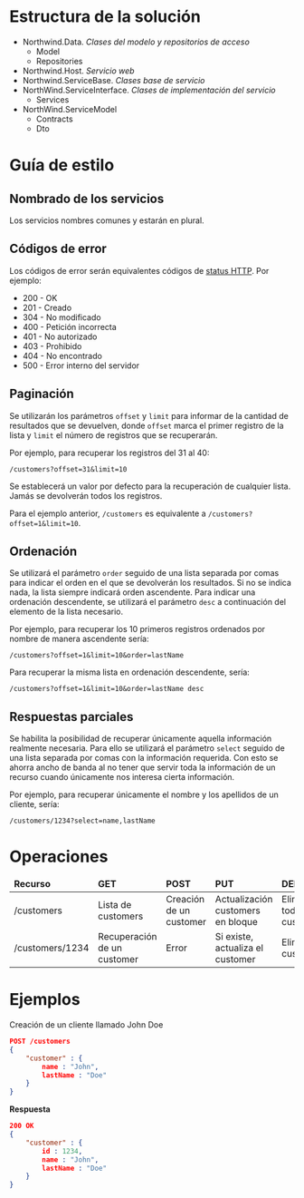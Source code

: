 # Estructura de la solución

  * Northwind.Data. *Clases del modelo y repositorios de acceso*
    * Model			    
    * Repositories		
  * Northwind.Host. *Servicio web*
  * Northwind.ServiceBase. *Clases base de servicio*
  * NorthWind.ServiceInterface. *Clases de implementación del servicio*
    * Services
  * NorthWind.ServiceModel
    * Contracts
    * Dto

# Guía de estilo

## Nombrado de los servicios

Los servicios nombres comunes y estarán en plural.

## Códigos de error

Los códigos de error serán equivalentes códigos de [status HTTP](http://es.wikipedia.org/wiki/Anexo:C%C3%B3digos_de_estado_HTTP). Por ejemplo:

  * 200 - OK
  * 201 - Creado
  * 304 - No modificado
  * 400 - Petición incorrecta
  * 401 - No autorizado
  * 403 - Prohibido
  * 404 - No encontrado
  * 500 - Error interno del servidor

## Paginación

Se utilizarán los parámetros `offset` y `limit` para informar de la cantidad de resultados que se devuelven, donde `offset` marca el primer registro de la lista y `limit` el número de registros que se recuperarán.

Por ejemplo, para recuperar los registros del 31 al 40:

`/customers?offset=31&limit=10`

Se establecerá un valor por defecto para la recuperación de cualquier lista. Jamás se devolverán todos los registros. 

Para el ejemplo anterior, `/customers` es equivalente a `/customers?offset=1&limit=10`.

## Ordenación

Se utilizará el parámetro `order` seguido de una lista separada por comas para indicar el orden en el que se devolverán los resultados. Si no se indica nada, la lista siempre indicará orden ascendente. Para indicar una ordenación descendente, se utilizará el parámetro `desc` a continuación del elemento de la lista necesario.

Por ejemplo, para recuperar los 10 primeros registros ordenados por nombre de manera ascendente sería:

`/customers?offset=1&limit=10&order=lastName`

Para recuperar la misma lista en ordenación descendente, sería:

`/customers?offset=1&limit=10&order=lastName desc`

## Respuestas parciales

Se habilita la posibilidad de recuperar únicamente aquella información realmente necesaria. Para ello se utilizará el parámetro `select` seguido de una lista separada por comas con la información requerida. Con esto se ahorra ancho de banda al no tener que servir toda la información de un recurso cuando únicamente nos interesa cierta información.

Por ejemplo, para recuperar únicamente el nombre y los apellidos de un cliente, sería: 

`/customers/1234?select=name,lastName`

# Operaciones

<table>
	<thead>
		<tr>
			<td><strong>Recurso</strong></td>
			<td><strong>GET</strong></td>
			<td><strong>POST</strong></td>
			<td><strong>PUT</strong></td>
			<td><strong>DELETE<strong></td>
		</tr>
	</thead>
	<tbody>
		<tr>
			<td>/customers</td>
			<td>Lista de customers</td>
			<td>Creación de un customer</td>
			<td>Actualización customers en bloque</td>
			<td>Elimina todos los customers</td>
		</tr>
		<tr>
			<td>/customers/1234</td>
			<td>Recuperación de un customer</td>
			<td>Error</td>
			<td>Si existe, actualiza el customer</td>
			<td>Elimina el customer</td>
		</tr>
	</tbody>
</table>

# Ejemplos

Creación de un cliente llamado John Doe

```json
POST /customers
{
	"customer" : {
		name : "John",
		lastName : "Doe"
	}
}
```

**Respuesta**

```json
200 OK
{
	"customer" : {
		id : 1234,
		name : "John",
		lastName : "Doe"
	}
}
```
